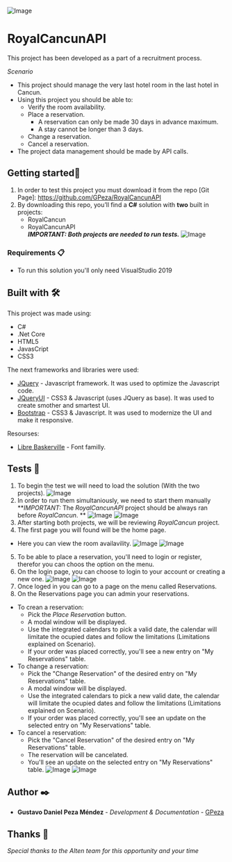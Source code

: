![Image](https://gpezatest.com/Logo_RC_web_sm.png)
# RoyalCancunAPI

This project has been developed as a part of a recruitment process.

*Scenario* 
* This project should manage the very last hotel room in the last hotel in Cancun.
* Using this project you should be able to:
  * Verify the room availability.
  * Place a reservation.
    * A reservation can only be made 30 days in advance maximum.
    * A stay cannot be longer than 3 days.
  * Change a reservation.
  * Cancel a reservation.
* The project data management should be made by API calls.


## Getting started🚀

1. In order to test this project you must download it from the repo [Git Page]: https://github.com/GPeza/RoyalCancunAPI
2. By downloading this repo, you’ll find a **C#** solution with **two** built in projects:
    * RoyalCancun
    * RoyalCancunAPI\
***IMPORTANT: Both projects are needed to run tests.***
![Image](https://gpezatest.com/solution1.png)

### Requirements 📋

* To run this solution you'll only need VisualStudio 2019

## Built with 🛠️

This project was made using:
* C# 
* .Net Core
* HTML5
* JavasCript
* CSS3

The next frameworks and libraries were used:
* [JQuery](https://jquery.com/) - Javascript framework. It was used to optimize the Javascript code.
* [JQueryUI](https://jqueryui.com/) - CSS3 & Javascript (uses JQuery as base). It was used to create smother and smartest UI.
* [Bootstrap](https://getbootstrap.com/) - CSS3 & Javascript. It was used to modernize the UI and make it responsive.

Resourses:
* [Libre Baskerville](https://fonts.google.com/specimen/Libre+Baskerville) - Font familly.

## Tests 📌
1. To begin the test we will need to load the solution (With the two projects).
![Image](https://gpezatest.com/RC_images/solution1.png)
2. In order to run them simultaniously, we need to start them manually
***IMPORTANT:* The *RoyalCancunAPI* project should be always ran before *RoyalCancun*. **
![Image](https://gpezatest.com/RC_images/solution2.png) ![Image](https://gpezatest.com/solution2.png)
3. After starting both projects, we will be reviewing *RoyalCancun* project.
4. The first page you will found will be the home page.
  * Here you can view the room availavility.
![Image](https://gpezatest.com/RC_images/solution2.png) ![Image](https://gpezatest.com/RC_Home.gif)

5. To be able to place a reservation, you'll need to login or register, therefor you can choos the option on the menu.
6. On the login page, you can choose to login to your account or creating a new one.
![Image](https://gpezatest.com/solution2.png) ![Image](https://gpezatest.com/RC_Login.gif)
7. Once loged in you can go to a page on the menu called Reservations.
8. On the Reservations page you can admin your reservations.
  * To crean a reservation:
    * Pick the *Place Reservation* button.
    * A modal window will be displayed.
    * Use the integrated calendars to pick a valid date, the calendar will limitate the ocupied dates and follow the limitations (Limitations explained on Scenario).
    * If your order was placed correctly, you'll see a new entry on "My Reservations" table.
  * To change a reservation:
    * Pick the "Change Reservation" of the desired entry on "My Reservations" table.
    * A modal window will be displayed.
    * Use the integrated calendars to pick a new valid date, the calendar will limitate the ocupied dates and follow the limitations (Limitations explained on Scenario).
    * If your order was placed correctly, you'll see an update on the selected entry on "My Reservations" table.
  * To cancel a reservation:
    * Pick the "Cancel Reservation" of the desired entry on "My Reservations" table.
    * The reservation will be cancelated.
    * You'll see an update on the selected entry on "My Reservations" table.
![Image](https://gpezatest.com/solution2.png) ![Image](https://gpezatest.com/RC_Reservations.gif)


## Author ✒️

* **Gustavo Daniel Peza Méndez** - *Development & Documentation* - [GPeza](https://github.com/GPeza)

## Thanks 🎁

*Special thanks to the Alten team for this opportunity and your time*


